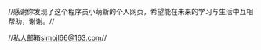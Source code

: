 //感谢你发现了这个程序员小萌新的个人网页，希望能在未来的学习与生活中互相帮助，谢谢。//

//私人邮箱slmojl66@163.com//

<!---
haisemanto/haisemanto is a ✨ special ✨ repository because its `README.md` (this file) appears on your GitHub profile.
You can click the Preview link to take a look at your changes.
--->
